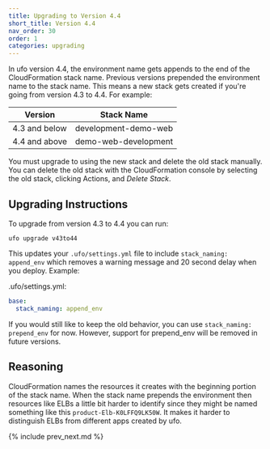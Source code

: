 ```yaml
---
title: Upgrading to Version 4.4
short_title: Version 4.4
nav_order: 30
order: 1
categories: upgrading
---
```


In ufo version 4.4, the environment name gets appends to the end of the CloudFormation stack name.  Previous versions prepended the environment name to the stack name. This means a new stack gets created if you're going from version 4.3 to 4.4. For example:

Version | Stack Name
--- | ---
4.3 and below | development-demo-web
4.4 and above | demo-web-development

You must upgrade to using the new stack and delete the old stack manually.  You can delete the old stack with the CloudFormation console by selecting the old stack, clicking Actions, and *Delete Stack*.

## Upgrading Instructions

To upgrade from version 4.3 to 4.4 you can run:

    ufo upgrade v43to44

This updates your `.ufo/settings.yml` file to include `stack_naming: append_env` which removes a warning message and 20 second delay when you deploy. Example:

.ufo/settings.yml:

```yaml
base:
  stack_naming: append_env
```

If you would still like to keep the old behavior, you can use `stack_naming: prepend_env` for now. However, support for prepend_env will be removed in future versions.

## Reasoning

CloudFormation names the resources it creates with the beginning portion of the stack name. When the stack name prepends the environment then resources like ELBs a little bit harder to identify since they might be named something like this `product-Elb-K0LFFQ9LK50W`. It makes it harder to distinguish ELBs from different apps created by ufo.

{% include prev_next.md %}